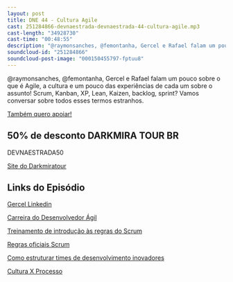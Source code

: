```yaml
---
layout: post
title: DNE 44 - Cultura Agile
cast: 251284866-devnaestrada-devnaestrada-44-cultura-agile.mp3
cast-length: "34928730"
cast-time: "00:48:55"
description: "@raymonsanches, @femontanha, Gercel e Rafael falam um pouco sobre o que é Agile, a cultura e um pouco das experiências de cada um sobre o assunto! Scrum, Kanban, XP, Lean, Kaizen, backlog, sprint? Vamos conversar sobre todos esses termos estranhos."
soundcloud-id: "251284866"
soundcloud-post-image: "000150455797-fptuu8"
---
```


@raymonsanches, @femontanha, Gercel e Rafael falam um pouco sobre o que é Agile, a cultura e um pouco das experiências de cada um sobre o assunto! Scrum, Kanban, XP, Lean, Kaizen, backlog, sprint? Vamos conversar sobre todos esses termos estranhos.

<a href="http://www.apoia.se/devnaestrada" class="btn">
  Também quero apoiar!
</a>

<h2>50% de desconto DARKMIRA TOUR BR</h2>
DEVNAESTRADA50

[Site do Darkmiratour](https://br.darkmiratour.com/)

<h2>Links do Episódio</h2>

[Gercel Linkedin](http://linkedin.com/in/gercel)

[Carreira do Desenvolvedor Ágil](http://www.slideshare.net/GercelSilva/o-desenvolvedor-renascentista)

[Treinamento de introdução às regras do Scrum](http://www.collab.net/services/training/agile_e-learning)

[Regras oficiais Scrum](http://scrumguides.org/)

[Como estruturar times de desenvolvimento inovadores](http://www.jeffgothelf.com/blog/building-in-house-innovation-teams-small-collocated-dedicated-self-sufficient)

[Cultura X Processo](http://blog.locaweb.com.br/artigos/metodologias-ageis/metodologias-ageis-sao-processos-agilidade-e-cultura/)

